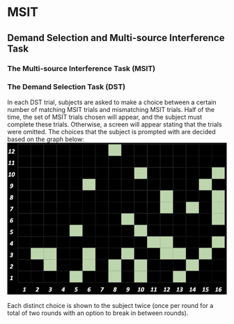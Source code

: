 # MSIT
## Demand Selection and Multi-source Interference Task 
### The Multi-source Interference Task (MSIT)

### The Demand Selection Task (DST)
In each DST trial, subjects are asked to make a choice between a certain number of matching MSIT trials and mismatching MSIT trials. Half of the time, the set of MSIT trials chosen will appear, and the subject must complete these trials. Otherwise, a screen will appear stating that the trials were omitted. The choices that the subject is prompted with are decided based on the graph below:
![Demand Selection Choices](/Demand_Selection_Choices.png)

Each distinct choice is shown to the subject twice (once per round for a total of two rounds with an option to break in between rounds).